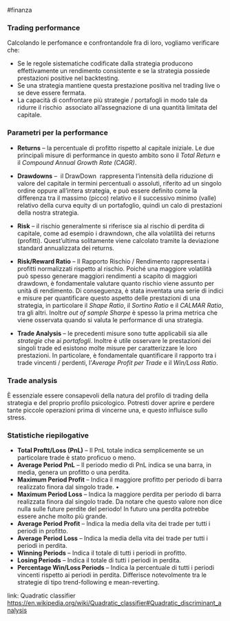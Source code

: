 
#finanza 
### Trading performance
Calcolando le perfomance e confrontandole fra di loro, vogliamo verificare che:
-   Se le regole sistematiche codificate dalla strategia producono effettivamente un rendimento consistente e se la strategia possiede prestazioni positive nel backtesting.
-   Se una strategia mantiene questa prestazione positiva nel trading live o se deve essere fermata.
-   La capacità di confrontare più strategie / portafogli in modo tale da ridurre il rischio  associato all’assegnazione di una quantità limitata del capitale.


### Parametri per la performance
-   **Returns** – la percentuale di profitto rispetto al capitale iniziale. Le due principali misure di performance in questo ambito sono il _Total Return_ e il _Compound Annual Growth Rate (CAGR)_.

-   **Drawdowns** –  il DrawDown  rappresenta l’intensità della riduzione di valore del capitale in termini percentuali o assoluti, riferito ad un singolo ordine oppure all’intera strategia, e può essere definito come la differenza tra il massimo (picco) relativo e il successivo minimo (valle) relativo della curva equity di un portafoglio, quindi un calo di prestazioni della nostra strategia.

-   **Risk** – il rischio generalmente si riferisce sia al rischio di perdita di capitale, come ad esempio i drawndown, che alla volatilità dei returns (profitti). Quest’ultima solitamente viene calcolato tramite la deviazione standard annualizzata dei returns.

-   **Risk/Reward Ratio** – Il Rapporto Rischio / Rendimento rappresenta i profitti normalizzati rispetto al rischio. Poiché una maggiore volatilità può spesso generare maggiori rendimenti a scapito di maggiori drawdown, è fondamentale valutare quanto rischio viene assunto per unità di rendimento. Di conseguenza, è stata inventata una serie di indici e misure per quantificare questo aspetto delle prestazioni di una strategia, in particolare il _Shape Ratio_, il _Sortino Ratio_ e il _CALMAR Ratio_, tra gli altri. Inoltre _out of sample Sharpe_ è spesso la prima metrica che viene osservata quando si valuta le performance di una strategia.

-   **Trade Analysis** – le precedenti misure sono tutte applicabili sia alle _strategie_ che ai _portafogli_. Inoltre è utile osservare le prestazioni dei singoli trade ed esistono molte misure per caratterizzare le loro prestazioni. In particolare, è fondamentale quantificare il rapporto tra i trade vincenti / perdenti, l’_Average Profit per Trade_ e il _Win/Loss Ratio_.


### Trade analysis
È essenziale essere consapevoli della natura del profilo di trading della strategia e del proprio profilo psicologico. Potresti dover aprire e perdere tante piccole operazioni prima di vincerne una, e questo influisce sullo stress. 


### Statistiche riepilogative
-   **Total Proftt/Loss (PnL)** – Il PnL totale indica semplicemente se un particolare trade è stato proficuo o meno.
-   **Average Period PnL** – Il periodo medio di PnL indica se una barra, in media, genera un profitto o una perdita.
-   **Maximum Period Profit** – Indica il maggiore profitto per periodo di barra realizzato finora dal singolo trade. • 
-   **Maximum Period Loss** – Indica la maggiore perdita per periodo di barra realizzata finora dal singolo trade. Da notare che questo valore non dice nulla sulle future perdite del periodo! In futuro una perdita potrebbe essere anche molto più grande.
-   **Average Period Profit** – Indica la media della vita dei trade per tutti i  periodi in profitto.
-   **Average Period Loss** – Indica la media della vita dei trade per tutti i  periodi in perdita.
-   **Winning Periods** – Indica il totale di tutti i periodi in profitto.
-   **Losing Periods** – Indica il totale di tutti i periodi in perdita. 
-   **Percentage Win/Loss Periods** – Indica la percentuale di tutti i periodi vincenti rispetto ai periodi in perdita. Differisce notevolmente tra le strategie di tipo trend-following e mean-reverting.


link: Quadratic classifier
https://en.wikipedia.org/wiki/Quadratic_classifier#Quadratic_discriminant_analysis